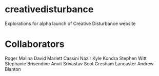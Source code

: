 creativedisturbance
===================

Explorations for alpha launch of Creative Disturbance website


Collaborators
=============
Roger Malina
David Marlett
Cassini Nazir
Kyle Kondra
Stephen Witt
Stephanie Brisendine
Anvit Srivastav
Scot Gresham Lancaster
Andrew Blanton
